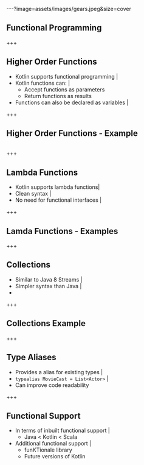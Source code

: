 ---?image=assets/images/gears.jpeg&size=cover
## Functional Programming
+++
## Higher Order Functions
- Kotlin supports functional programming |
- Kotlin functions can: |
  - Accept functions as parameters
  - Return functions as results
- Functions can also be declared as variables |

+++
## Higher Order Functions - Example

``` Kotlin

```

+++
## Lambda Functions
- Kotlin supports lambda functions|
- Clean syntax |
- No need for functional interfaces |

+++
## Lamda Functions - Examples



+++
## Collections
- Similar to Java 8 Streams |
- Simpler syntax than Java |
-


+++
## Collections Example


+++
## Type Aliases
- Provides a alias for existing types |
- ```typealias MovieCast = List<Actor>``` |
- Can improve code readability

+++
## Functional Support
- In terms of inbuilt functional support |
  - Java < Kotlin < Scala
- Additional functional support |
  - funKTionale library
  - Future versions of Kotlin
